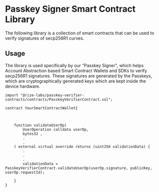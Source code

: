 # Passkey Signer Smart Contract Library

The following library is a collection of smart contracts that can be used to verify signatures of secp256R1 curves. 

## Usage

The library is used specifically by our "Passkey Signer", which helps Account Abstraction based Smart Contract Wallets and SDKs to verify secp256R1 signatures. These signatures are generated by the Passkeys, which are cryptographically generated keys which are kept inside the device hardware.

```
import "@rize-labs/passkey-verifier-contracts/contracts/PasskeyVerifierContract.sol";

contract YourSmartContractWallet{

    

    function validateUserOp(
        UserOperation calldata userOp,
        bytes32 ,
        .
        .
    ) external virtual override returns (uint256 validationData) {
        .
        .
        .
        validationData = PasskeyVerifierContract.validateUserOp(userOp.signature, publicKey, userOp.requestId);

    }
}


```